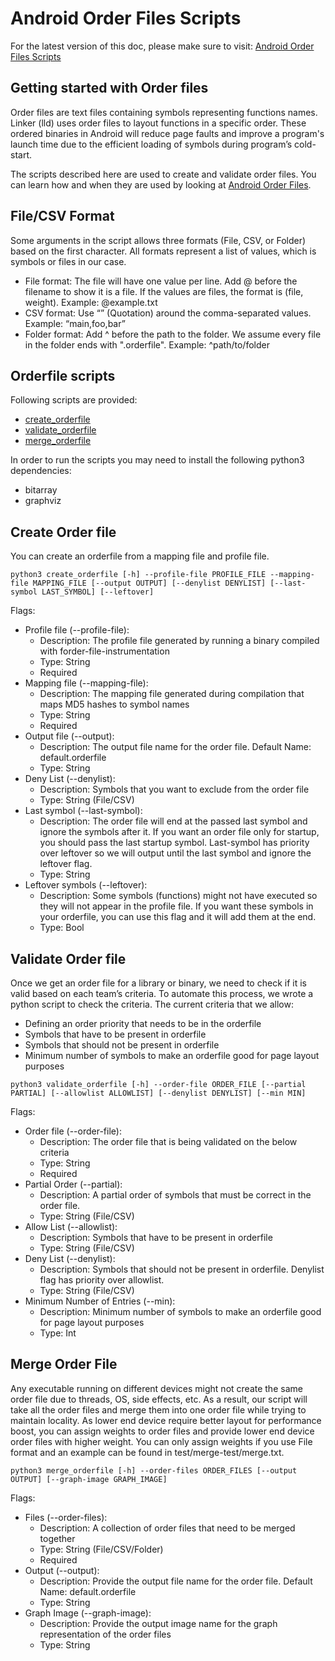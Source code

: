 Android Order Files Scripts
============================

For the latest version of this doc, please make sure to visit:
[Android Order Files Scripts](https://android.googlesource.com/toolchain/llvm_android/+/refs/heads/main/orderfiles/scripts/README.md)

Getting started with Order files
----------------------------------
Order files are text files containing symbols representing functions names.
Linker (lld) uses order files to layout functions in a specific order.
These ordered binaries in Android will reduce page faults and improve a program's launch time due to the efficient loading of symbols during program’s cold-start.

The scripts described here are used to create and validate order files. You can learn how and when they are used by looking at [Android Order Files](https://android.googlesource.com/toolchain/llvm_android/+/refs/heads/main/orderfiles/README.md).

File/CSV Format
----------------------------------
Some arguments in the script allows three formats (File, CSV, or Folder) based on the first character.
All formats represent a list of values, which is symbols or files in our case.
- File format: The file will have one value per line.
               Add @ before the filename to show it is a file.
               If the values are files, the format is (file, weight).
               Example: @example.txt
- CSV format: Use “” (Quotation) around the comma-separated values.
              Example: “main,foo,bar”
- Folder format: Add ^ before the path to the folder.
              We assume every file in the folder ends with ".orderfile".
              Example: ^path/to/folder

Orderfile scripts
----------------------------------
Following scripts are provided:
- [create_orderfile](create_orderfile.py)
- [validate_orderfile](validate_orderfile.py)
- [merge_orderfile](merge_orderfile.py)

In order to run the scripts you may need to install the following python3 dependencies:
- bitarray
- graphviz

Create Order file
----------------------------------
You can create an orderfile from a mapping file and profile file.

```
python3 create_orderfile [-h] --profile-file PROFILE_FILE --mapping-file MAPPING_FILE [--output OUTPUT] [--denylist DENYLIST] [--last-symbol LAST_SYMBOL] [--leftover]
```

Flags:
- Profile file (--profile-file):
    - Description: The profile file generated by running a binary compiled with forder-file-instrumentation
    - Type: String
    - Required
- Mapping file (--mapping-file):
    - Description: The mapping file generated during compilation that maps MD5 hashes to symbol names
    - Type: String
    - Required
- Output file (--output):
    - Description: The output file name for the order file. Default Name: default.orderfile
    - Type: String
- Deny List (--denylist):
    - Description: Symbols that you want to exclude from the order file
    - Type: String (File/CSV)
- Last symbol (--last-symbol):
    - Description: The order file will end at the passed last symbol and ignore the symbols after it.
                   If you want an order file only for startup, you should pass the last startup symbol.
                   Last-symbol has priority over leftover so we will output until the last symbol and ignore the leftover flag.
    - Type: String
- Leftover symbols (--leftover):
    - Description: Some symbols (functions) might not have executed so they will not appear in the profile file.
                   If you want these symbols in your orderfile, you can use this flag and it will add them at the end.
    - Type: Bool

Validate Order file
----------------------------------
Once we get an order file for a library or binary, we need to check if it is valid based on each team’s criteria.
To automate this process, we wrote a python script to check the criteria.
The current criteria that we allow:
- Defining an order priority that needs to be in the orderfile
- Symbols that have to be present in orderfile
- Symbols that should not be present in orderfile
- Minimum number of symbols to make an orderfile good for page layout purposes

```
python3 validate_orderfile [-h] --order-file ORDER_FILE [--partial PARTIAL] [--allowlist ALLOWLIST] [--denylist DENYLIST] [--min MIN]
```

Flags:
- Order file (--order-file):
    - Description: The order file that is being validated on the below criteria
    - Type: String
    - Required
- Partial Order (--partial):
    - Description: A partial order of symbols that must be correct in the order file.
    - Type: String (File/CSV)
- Allow List (--allowlist):
    - Description: Symbols that have to be present in orderfile
    - Type: String (File/CSV)
- Deny List (--denylist):
    - Description: Symbols that should not be present in orderfile. Denylist flag has priority over allowlist.
    - Type: String (File/CSV)
- Minimum Number of Entries (--min):
    - Description: Minimum number of symbols to make an orderfile good for page layout purposes
    - Type: Int

Merge Order File
----------------------------------
Any executable running on different devices might not create the same order file due to threads, OS, side effects, etc.
As a result, our script will take all the order files and merge them into one order file while trying to maintain locality.
As lower end device require better layout for performance boost, you can assign weights to order files and provide lower
end device order files with higher weight. You can only assign weights if you use File format and an example can be found
in test/merge-test/merge.txt.

```
python3 merge_orderfile [-h] --order-files ORDER_FILES [--output OUTPUT] [--graph-image GRAPH_IMAGE]
```

Flags:
- Files (--order-files):
    - Description: A collection of order files that need to be merged together
    - Type: String (File/CSV/Folder)
    - Required
- Output (--output):
    - Description: Provide the output file name for the order file. Default Name: default.orderfile
    - Type: String
- Graph Image (--graph-image):
    - Description: Provide the output image name for the graph representation of the order files
    - Type: String
